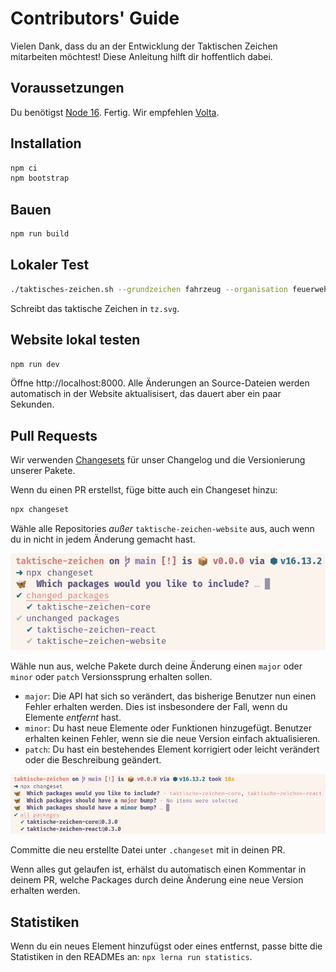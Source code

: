 # Contributors' Guide

Vielen Dank, dass du an der Entwicklung der Taktischen Zeichen mitarbeiten möchtest! Diese Anleitung hilft dir hoffentlich dabei.

## Voraussetzungen

Du benötigst [Node 16](https://nodejs.org/en/download/). Fertig. Wir empfehlen [Volta](https://volta.sh/).

## Installation

```bash
npm ci
npm bootstrap
```

## Bauen

```bash
npm run build
```

## Lokaler Test

```bash
./taktisches-zeichen.sh --grundzeichen fahrzeug --organisation feuerwehr
```

Schreibt das taktische Zeichen in `tz.svg`.

## Website lokal testen

```bash
npm run dev
```

Öffne http://localhost:8000. Alle Änderungen an Source-Dateien werden automatisch in der Website aktualisisert, das dauert aber ein paar Sekunden.

## Pull Requests

Wir verwenden [Changesets](https://github.com/changesets/changesets) für unser Changelog und die Versionierung unserer Pakete.

Wenn du einen PR erstellst, füge bitte auch ein Changeset hinzu:

```bash
npx changeset
```

Wähle alle Repositories _außer_ `taktische-zeichen-website` aus, auch wenn du in nicht in jedem Änderung gemacht hast.

![Changeset Schritt 1](docs/changeset1.png)

Wähle nun aus, welche Pakete durch deine Änderung einen `major` oder `minor` oder `patch` Versionssprung erhalten sollen.

- `major`: Die API hat sich so verändert, das bisherige Benutzer nun einen Fehler erhalten werden. Dies ist insbesondere der Fall, wenn du Elemente _entfernt_ hast.
- `minor`: Du hast neue Elemente oder Funktionen hinzugefügt. Benutzer erhalten keinen Fehler, wenn sie die neue Version einfach aktualisieren.
- `patch`: Du hast ein bestehendes Element korrigiert oder leicht verändert oder die Beschreibung geändert.

![Changeset Schritt 2](docs/changeset2.png)

Committe die neu erstellte Datei unter `.changeset` mit in deinen PR.

Wenn alles gut gelaufen ist, erhälst du automatisch einen Kommentar in deinem PR, welche Packages durch deine Änderung eine neue Version erhalten werden.

## Statistiken

Wenn du ein neues Element hinzufügst oder eines entfernst, passe bitte die Statistiken in den READMEs an: `npx lerna run statistics`.
